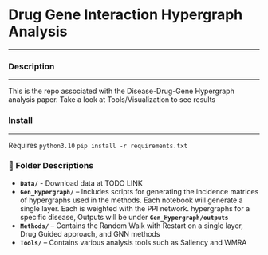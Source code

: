 # Drug Gene Interaction Hypergraph Analysis
---
### Description
---
This is the repo associated with the Disease-Drug-Gene Hypergraph analysis paper. Take a look at Tools/Visualization to see results

### Install
---
Requires `python3.10` 
`pip install -r requirements.txt` 

### 📂 Folder Descriptions
- **`Data/`** - Download data at TODO LINK
- **`Gen_Hypergraph/`** – Includes scripts for generating the incidence matrices of hypergraphs used in the methods. Each notebook will generate a single layer. Each is weighted with the PPI network.
hypergraphs for a specific disease, Outputs will be under **`Gen_Hypergraph/outputs`**
- **`Methods/`** – Contains the Random Walk with Restart on a single layer, Drug Guided approach, and GNN methods
- **`Tools/`** – Contains various analysis tools such as Saliency and WMRA



